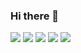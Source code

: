 ### Hi there 👋

![](https://github-profile-summary-cards.vercel.app/api/cards/profile-details?username=ArtruneTranspara&theme=github)
![](https://github-profile-summary-cards.vercel.app/api/cards/repos-per-language?username=ArtruneTranspara&theme=github)
![](https://github-profile-summary-cards.vercel.app/api/cards/most-commit-language?username=ArtruneTranspara&theme=github)
![](https://github-profile-summary-cards.vercel.app/api/cards/stats?username=ArtruneTranspara&theme=github)
![](https://github-profile-summary-cards.vercel.app/api/cards/productive-time?username=ArtruneTranspara&theme=github)
